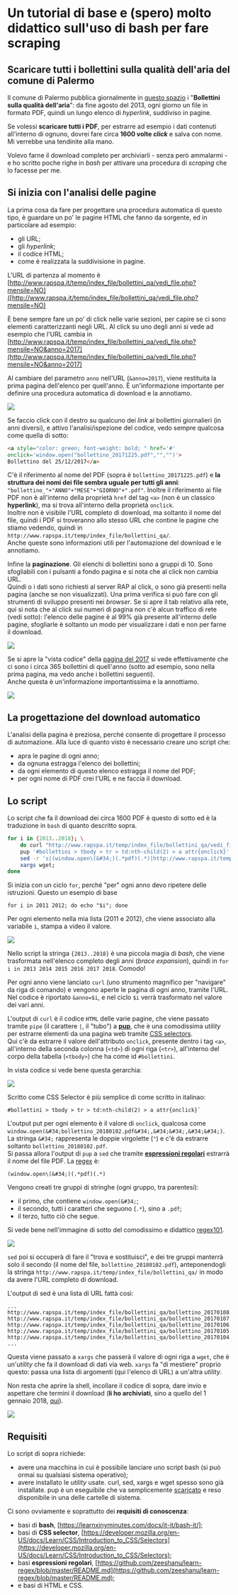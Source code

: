 # Un tutorial di base e (spero) molto didattico sull'uso di bash per fare scraping
## Scaricare tutti i bollettini sulla qualità dell'aria del comune di Palermo

Il comune di Palermo pubblica giornalmente in [questo spazio](http://www.rapspa.it/temp/index_file/bollettini_qa/vedi_file.php?mensile=NO&anno=2018) i "**Bollettini sulla qualità dell'aria**": da fine agosto del 2013, ogni giorno un file in formato PDF, quindi un lungo elenco di _hyperlink_, suddiviso in pagine.

Se volessi **scaricare tutti i PDF**, per estrarre ad esempio i dati contenuti all'interno di ognuno, dovrei fare circa **1600 volte _click_** e salva con nome. Mi verrebbe una tendinite alla mano.

Volevo farne il download completo per archiviarli - senza però ammalarmi - e ho scritto poche righe in _bash_ per attivare una procedura di _scraping_ che lo facesse per me.

## Si inizia con l'analisi delle pagine

La prima cosa da fare per progettare una procedura automatica di questo tipo, è guardare un po' le pagine HTML che fanno da sorgente, ed in particolare ad esempio:
- gli URL;
- gli _hyperlink_;
- il codice HTML;
- come è realizzata la suddivisione in pagine.

L'URL di partenza al momento è <br>[http://www.rapspa.it/temp/index_file/bollettini_qa/vedi_file.php?mensile=NO]([http://www.rapspa.it/temp/index_file/bollettini_qa/vedi_file.php?mensile=NO)

È bene sempre fare un po' di click nelle varie sezioni, per capire se ci sono elementi caratterizzanti negli URL. Al click su uno degli anni si vede ad esempio che l'URL cambia in <br>[http://www.rapspa.it/temp/index_file/bollettini_qa/vedi_file.php?mensile=NO&anno=2017](http://www.rapspa.it/temp/index_file/bollettini_qa/vedi_file.php?mensile=NO&anno=2017)

Al cambiare del parametro `anno` nell'URL (`&anno=2017`), viene restituita la prima pagina dell'elenco per quell'anno. È un'informazione importante per definire una procedura automatica di download e la annotiamo.

![](./images/rap_bollettini.png)

Se faccio click con il destro su qualcuno dei _link_ ai bollettini giornalieri (in anni diversi), e attivo l'analisi/ispezione del codice, vedo sempre qualcosa come quella di sotto:

```HTML
<a style="color: green; font-weight: bold; " href='#'  
onclick='window.open("bollettino_20171225.pdf","","")'>
Bollettino del 25/12/2017</a>
```
C'è il riferimento al nome del PDF (sopra è `bollettino_20171225.pdf`) e **la struttura dei nomi dei file sembra uguale per tutti gli anni**: `"bollettino_"+"ANNO"+"MESE"+"GIORNO"+".pdf"`. Inoltre il riferimento ai file PDF non è all'interno della proprietà `href` del tag `<a>` (non è un classico **hyperlink**), ma si trova all'interno della proprietà `onclick`.<br>Inoltre non è visibile l'URL completo di download, ma soltanto il nome del file, quindi i PDF si troveranno allo stesso URL che contine le pagine che stiamo vedendo, quindi in `http://www.rapspa.it/temp/index_file/bollettini_qa/`.<br>Anche queste sono informazioni utili per l'automazione del download e le annotiamo.

Infine la **paginazione**. Gli elenchi di bollettini sono a gruppi di 10. Sono sfogliabili con i pulsanti a fondo pagina e si nota che al click non cambia URL. <br>Quindi o i dati sono richiesti al server RAP al click, o sono già presenti nella pagina (anche se non visualizzati). Una prima verifica si può fare con gli strumenti di sviluppo presenti nei _browser_. Se si apre il tab relativo alla rete, qui si nota che al click sui numeri di pagina non c'è alcun traffico di rete (vedi sotto): l'elenco delle pagine è al 99% già presente all'interno delle pagine, sfogliarle è soltanto un modo per visualizzare i dati e non per farne il download.

![](./images/rapNetwork.gif)

Se si apre la "vista codice" della [pagina del 2017](http://www.rapspa.it/temp/index_file/bollettini_qa/vedi_file.php?mensile=NO&anno=2017) si vede effettivamente che ci sono i circa 365 bollettini di quell'anno (sotto ad esempio, sono nella prima pagina, ma vedo anche i bollettini seguenti). <br>Anche questa è un'informazione importantissima e la annottiamo.

![](./images/bollettini.png)

## La progettazione del download automatico

L'analisi della pagina è preziosa, perché consente di progettare il processo di automazione. Alla luce di quanto visto è necessario creare uno script che:
- apra le pagine di ogni anno;
- da ognuna estragga l'elenco dei bollettini;
- da ogni elemento di questo elenco estragga il nome del PDF;
- per ogni nome di PDF crei l'URL e ne faccia il download.

## Lo script

Lo script che fa il download dei circa 1600 PDF è questo di sotto ed è la traduzione in `bash` di quanto descritto sopra.

```bash
for i in {2013..2018}; \
    do curl "http://www.rapspa.it/temp/index_file/bollettini_qa/vedi_file.php?mensile=NO&anno=$i" | \
    pup '#bollettini > tbody > tr > td:nth-child(2) > a attr{onclick}' | \
    sed -r 's|(window.open\(&#34;)(.*pdf)(.*)|http://www.rapspa.it/temp/index_file/bollettini_qa/\2|g' | \
    xargs wget; 
done
```

Si inizia con un ciclo `for`, perché "per" ogni anno devo ripetere delle istruzioni. Questo un esempio di base

    for i in 2011 2012; do echo "$i"; done

Per ogni elemento nella mia lista (2011 e 2012), che viene associato alla variabile `i`, stampa a video il valore.

![](./images/shell.png)

Nello script la stringa `{2013..2018}` è una piccola magia di _bash_, che viene trasformata nell'elenco completo degli anni (_brace expansion_), quindi in `for i in 2013 2014 2015 2016 2017 2018`. Comodo!

Per ogni anno viene lanciato `curl` (uno strumento magnifico per "navigare" da riga di comando) e vengono aperte le pagina di ogni anno, tramite l'URL. Nel codice è riportato `&anno=$i`, e nel ciclo `$i` verrà trasformato nel valore dei vari anni.

L'output di `curl` è il codice `HTML` delle varie pagine, che viene passato tramite `pipe` (il carattere `|`, il "tubo") a [**pup**](https://github.com/EricChiang/pup), che è una comodissima _utility_ per estrarre elementi da una pagina web tramite [CSS selectors](https://developer.mozilla.org/en-US/docs/Learn/CSS/Introduction_to_CSS/Selectors). <br>Qui c'è da estrarre il valore dell'attributo `onclick`, presente dentro i tag `<a>`, all'interno della seconda colonna (`<td>`) di ogni riga (`<tr>`), all'interno del corpo della tabella (`<tbody>`) che ha come id `#bollettini`.

In vista codice si vede bene questa gerarchia:

![](./images/cssSelector.png)

Scritto come CSS Selector è più semplice di come scritto in italinao:

    #bollettini > tbody > tr > td:nth-child(2) > a attr{onclick}`

L'output put per ogni elemento è il valore di `onclick`, qualcosa come `window.open(&#34;bollettino_20180102.pdf&#34;,&#34;&#34;,&#34;&#34;)`. La stringa `&#34;` rappresenta le doppie virgolette (`"`) e c'è da estrarre soltanto `bollettino_20180102.pdf`.<br> Si passa allora l'output di `pup` a `sed` che tramite [**espressioni regolari**](https://github.com/zeeshanu/learn-regex/blob/master/README.md) estrarrà il nome del file PDF. La [regex](https://regex101.com/r/mg3sCJ/1) è:

    (window.open\(&#34;)(.*pdf)(.*)

Vengono creati tre gruppi di stringhe (ogni gruppo, tra parentesi):
- il primo, che contiene `window.open(&#34;`;
- il secondo, tutti i caratteri che seguono (`.*`), sino a `.pdf`;
- il terzo, tutto ciò che segue.

Si vede bene nell'immagine di sotto del comodissimo e didattico [regex101](https://regex101.com/r/mg3sCJ/1).

[![](./images/regex.png)](https://regex101.com/r/mg3sCJ/1)

`sed` poi si occuperà di fare il "trova e sostituisci", e dei tre gruppi manterrà solo il secondo (il nome del file, `bollettino_20180102.pdf`), anteponendogli la stringa `http://www.rapspa.it/temp/index_file/bollettini_qa/` in modo da avere l'URL completo di download.

L'output di sed è una lista di URL fattà così:
```
...
http://www.rapspa.it/temp/index_file/bollettini_qa/bollettino_20170108.pdf
http://www.rapspa.it/temp/index_file/bollettini_qa/bollettino_20170107.pdf
http://www.rapspa.it/temp/index_file/bollettini_qa/bollettino_20170106.pdf
http://www.rapspa.it/temp/index_file/bollettini_qa/bollettino_20170105.pdf
http://www.rapspa.it/temp/index_file/bollettini_qa/bollettino_20170104.pdf
...
```
Questa viene passato a `xargs` che passerà il valore di ogni riga a `wget`, che è un'_utility_ che fa il download di dati via web. `xargs` fa "di mestiere" proprio questo: passa una lista di argomenti (qui l'elenco di URL) a un'altra _utility_.

Non resta che aprire la shell, incollare il codice di sopra, dare invio e aspettare che termini il download (**li ho archiviati**, sino a quello del 1 gennaio 2018, [qui](https://github.com/aborruso/bollettiniRAPqualitaAriaPalermo/tree/master/bollettini)).

![](./images/dowloadPDF.gif)

## Requisiti

Lo script di sopra richiede:

- avere una macchina in cui è possibile lanciare uno script bash (si può ormai su qualsiasi sistema operativo);
- avere installato le _utility_ usate. curl, sed, xargs e wget spesso sono già installate. pup è un eseguibile che va semplicemente [scaricato](https://github.com/EricChiang/pup/releases/tag/v0.4.0) e reso disponibile in una delle cartelle di sistema.

Ci sono ovviamente e soprattutto dei **requisiti di conoscenza**:

- basi di **bash**, [https://learnxinyminutes.com/docs/it-it/bash-it/];
- basi di **CSS selector**, [https://developer.mozilla.org/en-US/docs/Learn/CSS/Introduction_to_CSS/Selectors](https://developer.mozilla.org/en-US/docs/Learn/CSS/Introduction_to_CSS/Selectors);
- basi **espressioni regolari**, [https://github.com/zeeshanu/learn-regex/blob/master/README.md](https://github.com/zeeshanu/learn-regex/blob/master/README.md);
- e basi di HTML e CSS.
